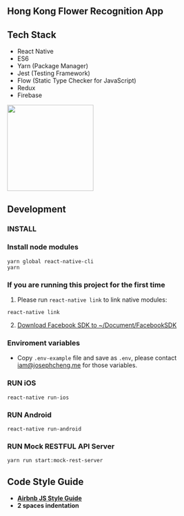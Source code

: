 ## Hong Kong Flower Recognition App

## Tech Stack
* React Native
* ES6
* Yarn (Package Manager)
* Jest (Testing Framework)
* Flow (Static Type Checker for JavaScript)
* Redux
* Firebase

<img src="https://raw.githubusercontent.com/ml-hongkong/flower.ai/master/.github/preview.jpg" width="200">

## Development
### INSTALL
### Install node modules
```
yarn global react-native-cli
yarn
```

### If you are running this project for the first time
1. Please run `react-native link` to link native modules:
```
react-native link
```

2. [Download Facebook SDK to ~/Document/FacebookSDK](https://developers.facebook.com/docs/ios/getting-started/)


### Enviroment variables
* Copy `.env-example` file and save as `.env`, please contact iam@josephcheng.me for those variables.


### RUN iOS
```
react-native run-ios
```

### RUN Android
```
react-native run-android
```

### RUN Mock RESTFUL API Server
```
yarn run start:mock-rest-server
```

## Code Style Guide
* **[Airbnb JS Style Guide](https://github.com/airbnb/javascript)**
* **2 spaces indentation**
